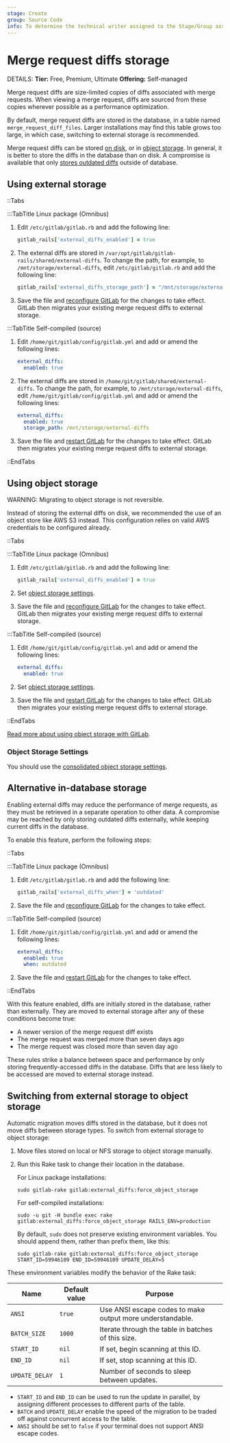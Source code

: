 ```yaml
---
stage: Create
group: Source Code
info: To determine the technical writer assigned to the Stage/Group associated with this page, see https://handbook.gitlab.com/handbook/product/ux/technical-writing/#assignments
---
```


# Merge request diffs storage

DETAILS:
**Tier:** Free, Premium, Ultimate
**Offering:** Self-managed

Merge request diffs are size-limited copies of diffs associated with merge
requests. When viewing a merge request, diffs are sourced from these copies
wherever possible as a performance optimization.

By default, merge request diffs are stored in the database, in a table named
`merge_request_diff_files`. Larger installations may find this table grows too
large, in which case, switching to external storage is recommended.

Merge request diffs can be stored [on disk](#using-external-storage), or in
[object storage](#using-object-storage). In general, it
is better to store the diffs in the database than on disk. A compromise is available
that only [stores outdated diffs](#alternative-in-database-storage) outside of database.

## Using external storage

::Tabs

:::TabTitle Linux package (Omnibus)

1. Edit `/etc/gitlab/gitlab.rb` and add the following line:

   ```ruby
   gitlab_rails['external_diffs_enabled'] = true
   ```

1. The external diffs are stored in
   `/var/opt/gitlab/gitlab-rails/shared/external-diffs`. To change the path,
   for example, to `/mnt/storage/external-diffs`, edit `/etc/gitlab/gitlab.rb`
   and add the following line:

   ```ruby
   gitlab_rails['external_diffs_storage_path'] = "/mnt/storage/external-diffs"
   ```

1. Save the file and [reconfigure GitLab](restart_gitlab.md#reconfigure-a-linux-package-installation) for the changes to take effect.
   GitLab then migrates your existing merge request diffs to external storage.

:::TabTitle Self-compiled (source)

1. Edit `/home/git/gitlab/config/gitlab.yml` and add or amend the following
   lines:

   ```yaml
   external_diffs:
     enabled: true
   ```

1. The external diffs are stored in
   `/home/git/gitlab/shared/external-diffs`. To change the path, for example,
   to `/mnt/storage/external-diffs`, edit `/home/git/gitlab/config/gitlab.yml`
   and add or amend the following lines:

   ```yaml
   external_diffs:
     enabled: true
     storage_path: /mnt/storage/external-diffs
   ```

1. Save the file and [restart GitLab](restart_gitlab.md#self-compiled-installations) for the changes to take effect.
   GitLab then migrates your existing merge request diffs to external storage.

::EndTabs

## Using object storage

WARNING:
Migrating to object storage is not reversible.

Instead of storing the external diffs on disk, we recommended the use of an object
store like AWS S3 instead. This configuration relies on valid AWS credentials to
be configured already.

::Tabs

:::TabTitle Linux package (Omnibus)

1. Edit `/etc/gitlab/gitlab.rb` and add the following line:

   ```ruby
   gitlab_rails['external_diffs_enabled'] = true
   ```

1. Set [object storage settings](#object-storage-settings).
1. Save the file and [reconfigure GitLab](restart_gitlab.md#reconfigure-a-linux-package-installation) for the changes to take effect.
   GitLab then migrates your existing merge request diffs to external storage.

:::TabTitle Self-compiled (source)

1. Edit `/home/git/gitlab/config/gitlab.yml` and add or amend the following
   lines:

   ```yaml
   external_diffs:
     enabled: true
   ```

1. Set [object storage settings](#object-storage-settings).
1. Save the file and [restart GitLab](restart_gitlab.md#self-compiled-installations) for the changes to take effect.
   GitLab then migrates your existing merge request diffs to external storage.

::EndTabs

[Read more about using object storage with GitLab](object_storage.md).

### Object Storage Settings

You should use the
[consolidated object storage settings](object_storage.md#configure-a-single-storage-connection-for-all-object-types-consolidated-form).

## Alternative in-database storage

Enabling external diffs may reduce the performance of merge requests, as they
must be retrieved in a separate operation to other data. A compromise may be
reached by only storing outdated diffs externally, while keeping current diffs
in the database.

To enable this feature, perform the following steps:

::Tabs

:::TabTitle Linux package (Omnibus)

1. Edit `/etc/gitlab/gitlab.rb` and add the following line:

   ```ruby
   gitlab_rails['external_diffs_when'] = 'outdated'
   ```

1. Save the file and [reconfigure GitLab](restart_gitlab.md#reconfigure-a-linux-package-installation) for the changes to take effect.

:::TabTitle Self-compiled (source)

1. Edit `/home/git/gitlab/config/gitlab.yml` and add or amend the following
   lines:

   ```yaml
   external_diffs:
     enabled: true
     when: outdated
   ```

1. Save the file and [restart GitLab](restart_gitlab.md#self-compiled-installations) for the changes to take effect.

::EndTabs

With this feature enabled, diffs are initially stored in the database, rather
than externally. They are moved to external storage after any of these
conditions become true:

- A newer version of the merge request diff exists
- The merge request was merged more than seven days ago
- The merge request was closed more than seven day ago

These rules strike a balance between space and performance by only storing
frequently-accessed diffs in the database. Diffs that are less likely to be
accessed are moved to external storage instead.

## Switching from external storage to object storage

Automatic migration moves diffs stored in the database, but it does not move diffs between storage types.
To switch from external storage to object storage:

1. Move files stored on local or NFS storage to object storage manually.
1. Run this Rake task to change their location in the database.

   For Linux package installations:

   ```shell
   sudo gitlab-rake gitlab:external_diffs:force_object_storage
   ```

   For self-compiled installations:

   ```shell
   sudo -u git -H bundle exec rake gitlab:external_diffs:force_object_storage RAILS_ENV=production
   ```

   By default, `sudo` does not preserve existing environment variables. You should
   append them, rather than prefix them, like this:

   ```shell
   sudo gitlab-rake gitlab:external_diffs:force_object_storage START_ID=59946109 END_ID=59946109 UPDATE_DELAY=5
   ```

These environment variables modify the behavior of the Rake task:

| Name           | Default value | Purpose |
|----------------|---------------|---------|
| `ANSI`         | `true`        | Use ANSI escape codes to make output more understandable. |
| `BATCH_SIZE`   | `1000`        | Iterate through the table in batches of this size. |
| `START_ID`     | `nil`         | If set, begin scanning at this ID. |
| `END_ID`       | `nil`         | If set, stop scanning at this ID. |
| `UPDATE_DELAY` | `1`           | Number of seconds to sleep between updates. |

- `START_ID` and `END_ID` can be used to run the update in parallel,
  by assigning different processes to different parts of the table.
- `BATCH` and `UPDATE_DELAY` enable the speed of the migration to be traded off
  against concurrent access to the table.
- `ANSI` should be set to `false` if your terminal does not support ANSI escape codes.
